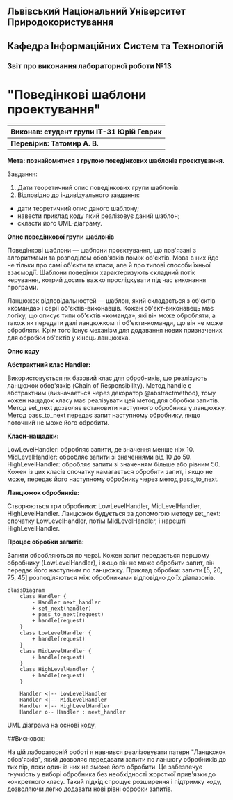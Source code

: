 ## Львівський Національний Університет Природокористування
## Кафедра Інформаційних Систем та Технологій



### Звіт про виконання лабораторної роботи №13
# "Поведінкові шаблони проектування"



| **Виконав: студент групи ІТ-31 Юрій Геврик** |
|----------------------------------------------|
| **Перевірив: Татомир А. В.**                 |




**Мета: познайомитися з групою поведінкових шаблонів проєктування.**


Завдання:

1. Дати теоретичний опис поведінкових групи шаблонів.
2. Відповідно до індивідуального завдання:
- дати теоретичний опис даного шаблону;
- навести приклад коду який реалізовує даний шаблон;
- скласти його UML-діаграму.


**Опис поведінкової групи шаблонів**

Поведінкові шаблони — шаблони проєктування, що пов'язані 
з алгоритмами та розподілом обов'язків поміж об'єктів. 
Мова в них йде не тільки про самі об'єкти та класи, але 
й про типові способи їхньої взаємодії. Шаблони поведінки 
характеризують складний потік керування, котрий досить 
важко прослідкувати під час виконання програми.

Ланцюжок відповідальностей —  шаблон, який складається 
з об'єктів «команда» і серії об'єктів-виконавців. 
Кожен об'єкт-виконавець має логіку, що описує типи 
об'єктів «команда», які він може обробляти, а також 
як передати далі ланцюжком ті об'єкти-команди, що він 
не може обробляти. Крім того існує механізм для додавання 
нових призначених для обробки об'єктів у кінець ланцюжка.


**Опис коду**

**Абстрактний клас Handler:**

Використовується як базовий клас для обробників, 
що реалізують ланцюжок обов'язків (Chain of Responsibility).
Метод handle є абстрактним (визначається через декоратор 
@abstractmethod), тому кожен нащадок класу має реалізувати цей метод для обробки запитів.
Метод set_next дозволяє встановити наступного обробника у ланцюжку.
Метод pass_to_next передає запит наступному обробнику, якщо поточний не може його обробити.

**Класи-нащадки:**

LowLevelHandler: обробляє запити, де значення менше ніж 10.
MidLevelHandler: обробляє запити зі значеннями від 10 до 50.
HighLevelHandler: обробляє запити зі значенням більше або рівним 50.
Кожен із цих класів спочатку намагається обробити запит, 
і якщо не може, передає його наступному обробнику через метод pass_to_next.

**Ланцюжок обробників:**

Створюються три обробники: LowLevelHandler, MidLevelHandler, HighLevelHandler.
Ланцюжок будується за допомогою методу set_next: 
спочатку LowLevelHandler, потім MidLevelHandler, і нарешті HighLevelHandler.

**Процес обробки запитів:**

Запити обробляються по черзі. Кожен запит передається першому 
обробнику (LowLevelHandler), і якщо він не може обробити запит, він передає його наступним по ланцюжку.
Приклад обробки: запити [5, 20, 75, 45] розподіляються між обробниками відповідно до їх діапазонів.


```mermaid
classDiagram
    class Handler {
        - Handler next_handler
        + set_next(handler)
        + pass_to_next(request)
        + handle(request)
    }
    class LowLevelHandler {
        + handle(request)
    }
    class MidLevelHandler {
        + handle(request)
    }
    class HighLevelHandler {
        + handle(request)
    }

    Handler <|-- LowLevelHandler
    Handler <|-- MidLevelHandler
    Handler <|-- HighLevelHandler
    Handler o-- Handler : next_handler
```
UML діаграма на основі [коду.](./3.py)

##Висновок:

На цій лабораторній роботі я навчився реалізовувати 
патерн "Ланцюжок обов'язків", який дозволяє передавати 
запити по ланцюгу обробників до тих пір, поки один із 
них не зможе його обробити. Це забезпечує гнучкість у 
виборі обробника без необхідності жорсткої прив'язки 
до конкретного класу. Такий підхід спрощує розширення 
і підтримку коду, дозволяючи легко додавати нові рівні 
обробки запитів.














